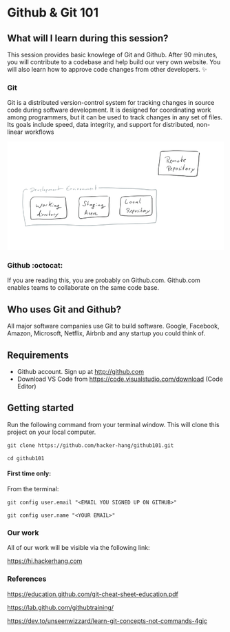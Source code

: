 # Github & Git 101

## What will I learn during this session?
This session provides basic knowlege of Git and Github. After 90 minutes, you will contribute to a codebase and help build our very own website. You will also learn how to approve code changes from other developers.  :sparkles:

### Git
Git is a distributed version-control system for tracking changes in source code during software development. It is designed for coordinating work among programmers, but it can be used to track changes in any set of files. Its goals include speed, data integrity, and support for distributed, non-linear workflows

![Git](git-components.png)


### Github :octocat:
If you are reading this, you are probably on Github.com. Github.com enables teams to collaborate on the same code base.

## Who uses Git and Github?
All major software companies use Git to build software. Google, Facebook, Amazon, Microsoft, Netflix, Airbnb and any startup you could think of.

## Requirements
* Github account. Sign up at http://github.com
* Download VS Code from https://code.visualstudio.com/download (Code Editor)

## Getting started

Run the following command from your terminal window. This will clone this project on your local computer.

```
git clone https://github.com/hacker-hang/github101.git
```

```
cd github101
```

#### First time only:
From the terminal:
```
git config user.email "<EMAIL YOU SIGNED UP ON GITHUB>"
```

```
git config user.name "<YOUR EMAIL>"
```

### Our work
All of our work will be visible via the following link:

https://hi.hackerhang.com

### References

<https://education.github.com/git-cheat-sheet-education.pdf>

<https://lab.github.com/githubtraining/>

<https://dev.to/unseenwizzard/learn-git-concepts-not-commands-4gjc>

